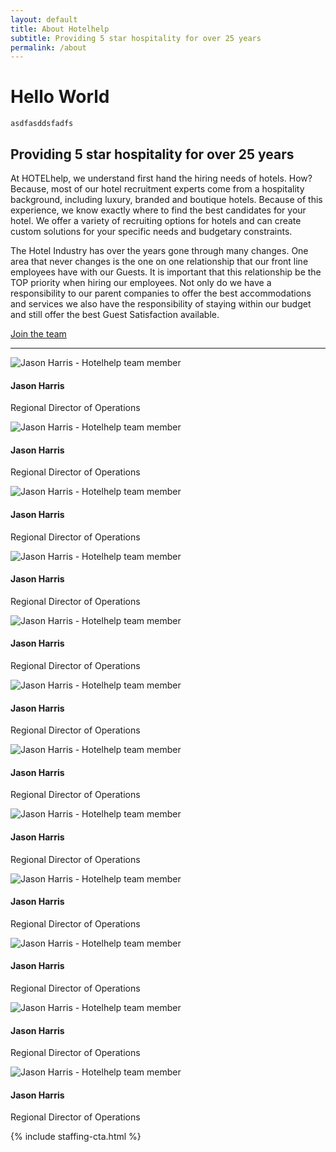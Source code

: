 ```yaml
---
layout: default 
title: About Hotelhelp
subtitle: Providing 5 star hospitality for over 25 years
permalink: /about
---
```


# Hello World


	asdfasddsfadfs

<div id="about" class="plus-tile-tx">
	<!-- <div class="container">
		<img src="../assets/hotelhelp-team.jpg" />
	</div> -->
	<div class="container thiner py-2">
		<h2 class="mt-0">Providing 5 star hospitality for over 25 years</h2>
		<p>At HOTELhelp, we understand first hand the hiring needs of hotels. How? Because, most of our hotel recruitment experts come from a hospitality background, including luxury, branded and boutique hotels. Because of this experience, we know exactly where to find the best candidates for your hotel. We offer a variety of recruiting options for hotels and can create custom solutions for your specific needs and budgetary constraints.</p>
		<p class="mb-2">The Hotel Industry has over the years gone through many changes. One area that never changes is the one on one relationship that our front line employees have with our Guests. It is important that this relationship be the TOP priority when hiring our employees. Not only do we have a responsibility to our parent companies to offer the best accommodations and services we also have the responsibility of staying within our budget and still offer the best Guest Satisfaction available.</p>
		<a href="/contact" class="btn">Join the team</a>
	</div>
	<div class="container">
		<hr class="mt-3 mb-3">
		<div class="flex fx-apart fx-wrap cards center pt-0">
			<div class="fx-item-4 fx-item-md-3 fx-item-sm-2">
				<div class="card-item">
					<div class="card-image">
						<img
							alt="Jason Harris - Hotelhelp team member"
							data-src="https://images.unsplash.com/photo-1633367583895-08545d733dfe?ixlib=rb-1.2.1&ixid=MnwxMjA3fDB8MHxwaG90by1wYWdlfHx8fGVufDB8fHx8&auto=format&fit=crop&w=440&h=440&q=80"
							class="lazyload" />
					</div>
					<div class="card-meta">
						<h4>Jason Harris</h4>
						<p>Regional Director of Operations</p>
					</div>
				</div>
			</div>
			<div class="fx-item-4 fx-item-md-3 fx-item-sm-2">
				<div class="card-item">
					<div class="card-image">
						<img
							alt="Jason Harris - Hotelhelp team member"
							data-src="https://images.unsplash.com/photo-1633367583895-08545d733dfe?ixlib=rb-1.2.1&ixid=MnwxMjA3fDB8MHxwaG90by1wYWdlfHx8fGVufDB8fHx8&auto=format&fit=crop&w=440&h=440&q=80"
							class="lazyload" />
					</div>
					<div class="card-meta">
						<h4>Jason Harris</h4>
						<p>Regional Director of Operations</p>
					</div>
				</div>
			</div>
			<div class="fx-item-4 fx-item-md-3 fx-item-sm-2">
				<div class="card-item">
					<div class="card-image">
						<img
							alt="Jason Harris - Hotelhelp team member"
							data-src="https://images.unsplash.com/photo-1633367583895-08545d733dfe?ixlib=rb-1.2.1&ixid=MnwxMjA3fDB8MHxwaG90by1wYWdlfHx8fGVufDB8fHx8&auto=format&fit=crop&w=440&h=440&q=80"
							class="lazyload" />
					</div>
					<div class="card-meta">
						<h4>Jason Harris</h4>
						<p>Regional Director of Operations</p>
					</div>
				</div>
			</div>
			<div class="fx-item-4 fx-item-md-3 fx-item-sm-2">
				<div class="card-item">
					<div class="card-image">
						<img
							alt="Jason Harris - Hotelhelp team member"
							data-src="https://images.unsplash.com/photo-1633367583895-08545d733dfe?ixlib=rb-1.2.1&ixid=MnwxMjA3fDB8MHxwaG90by1wYWdlfHx8fGVufDB8fHx8&auto=format&fit=crop&w=440&h=440&q=80"
							class="lazyload" />
					</div>
					<div class="card-meta">
						<h4>Jason Harris</h4>
						<p>Regional Director of Operations</p>
					</div>
				</div>
			</div>
			<div class="fx-item-4 fx-item-md-3 fx-item-sm-2">
				<div class="card-item">
					<div class="card-image">
						<img
							alt="Jason Harris - Hotelhelp team member"
							data-src="https://images.unsplash.com/photo-1633367583895-08545d733dfe?ixlib=rb-1.2.1&ixid=MnwxMjA3fDB8MHxwaG90by1wYWdlfHx8fGVufDB8fHx8&auto=format&fit=crop&w=440&h=440&q=80"
							class="lazyload" />
					</div>
					<div class="card-meta">
						<h4>Jason Harris</h4>
						<p>Regional Director of Operations</p>
					</div>
				</div>
			</div>
			<div class="fx-item-4 fx-item-md-3 fx-item-sm-2">
				<div class="card-item">
					<div class="card-image">
						<img
							alt="Jason Harris - Hotelhelp team member"
							data-src="https://images.unsplash.com/photo-1633367583895-08545d733dfe?ixlib=rb-1.2.1&ixid=MnwxMjA3fDB8MHxwaG90by1wYWdlfHx8fGVufDB8fHx8&auto=format&fit=crop&w=440&h=440&q=80"
							class="lazyload" />
					</div>
					<div class="card-meta">
						<h4>Jason Harris</h4>
						<p>Regional Director of Operations</p>
					</div>
				</div>
			</div>
			<div class="fx-item-4 fx-item-md-3 fx-item-sm-2">
				<div class="card-item">
					<div class="card-image">
						<img
							alt="Jason Harris - Hotelhelp team member"
							data-src="https://images.unsplash.com/photo-1633367583895-08545d733dfe?ixlib=rb-1.2.1&ixid=MnwxMjA3fDB8MHxwaG90by1wYWdlfHx8fGVufDB8fHx8&auto=format&fit=crop&w=440&h=440&q=80"
							class="lazyload" />
					</div>
					<div class="card-meta">
						<h4>Jason Harris</h4>
						<p>Regional Director of Operations</p>
					</div>
				</div>
			</div>
			<div class="fx-item-4 fx-item-md-3 fx-item-sm-2">
				<div class="card-item">
					<div class="card-image">
						<img
							alt="Jason Harris - Hotelhelp team member"
							data-src="https://images.unsplash.com/photo-1633367583895-08545d733dfe?ixlib=rb-1.2.1&ixid=MnwxMjA3fDB8MHxwaG90by1wYWdlfHx8fGVufDB8fHx8&auto=format&fit=crop&w=440&h=440&q=80"
							class="lazyload" />
					</div>
					<div class="card-meta">
						<h4>Jason Harris</h4>
						<p>Regional Director of Operations</p>
					</div>
				</div>
			</div>
			<div class="fx-item-4 fx-item-md-3 fx-item-sm-2">
				<div class="card-item">
					<div class="card-image">
						<img
							alt="Jason Harris - Hotelhelp team member"
							data-src="https://images.unsplash.com/photo-1633367583895-08545d733dfe?ixlib=rb-1.2.1&ixid=MnwxMjA3fDB8MHxwaG90by1wYWdlfHx8fGVufDB8fHx8&auto=format&fit=crop&w=440&h=440&q=80"
							class="lazyload" />
					</div>
					<div class="card-meta">
						<h4>Jason Harris</h4>
						<p>Regional Director of Operations</p>
					</div>
				</div>
			</div>
			<div class="fx-item-4 fx-item-md-3 fx-item-sm-2">
				<div class="card-item">
					<div class="card-image">
						<img
							alt="Jason Harris - Hotelhelp team member"
							data-src="https://images.unsplash.com/photo-1633367583895-08545d733dfe?ixlib=rb-1.2.1&ixid=MnwxMjA3fDB8MHxwaG90by1wYWdlfHx8fGVufDB8fHx8&auto=format&fit=crop&w=440&h=440&q=80"
							class="lazyload" />
					</div>
					<div class="card-meta">
						<h4>Jason Harris</h4>
						<p>Regional Director of Operations</p>
					</div>
				</div>
			</div>
			<div class="fx-item-4 fx-item-md-3 fx-item-sm-2">
				<div class="card-item">
					<div class="card-image">
						<img
							alt="Jason Harris - Hotelhelp team member"
							data-src="https://images.unsplash.com/photo-1633367583895-08545d733dfe?ixlib=rb-1.2.1&ixid=MnwxMjA3fDB8MHxwaG90by1wYWdlfHx8fGVufDB8fHx8&auto=format&fit=crop&w=440&h=440&q=80"
							class="lazyload" />
					</div>
					<div class="card-meta">
						<h4>Jason Harris</h4>
						<p>Regional Director of Operations</p>
					</div>
				</div>
			</div>
			<div class="fx-item-4 fx-item-md-3 fx-item-sm-2">
				<div class="card-item">
					<div class="card-image">
						<img
							alt="Jason Harris - Hotelhelp team member"
							data-src="https://images.unsplash.com/photo-1633367583895-08545d733dfe?ixlib=rb-1.2.1&ixid=MnwxMjA3fDB8MHxwaG90by1wYWdlfHx8fGVufDB8fHx8&auto=format&fit=crop&w=440&h=440&q=80"
							class="lazyload" />
					</div>
					<div class="card-meta">
						<h4>Jason Harris</h4>
						<p>Regional Director of Operations</p>
					</div>
				</div>
			</div>
		</div>
	</div>
</div>

{% include staffing-cta.html %}